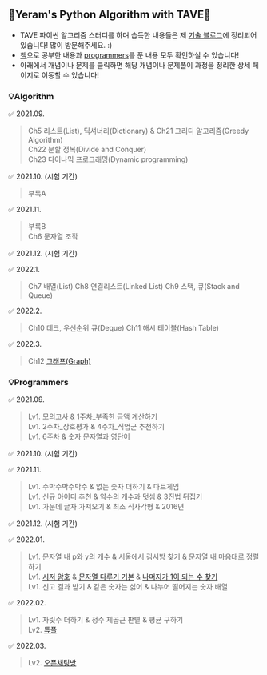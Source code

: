## 💙Yeram's Python Algorithm with TAVE💙
- TAVE 파이썬 알고리즘 스터디를 하며 습득한 내용들은 제 [기술 블로그](https://itwithruilan.tistory.com/)에 정리되어 있습니다! 많이 방문해주세요. :)
- [책](https://itwithruilan.tistory.com/category/%EA%B7%B8%20%EB%95%90%20Algorithm%ED%96%88%EC%A7%80/%EA%B7%B8%20%EB%95%90%20Python%ED%96%88%EC%A7%80)으로 공부한 내용과 [programmers](https://itwithruilan.tistory.com/category/%EA%B7%B8%20%EB%95%90%20Algorithm%ED%96%88%EC%A7%80/%EA%B7%B8%20%EB%95%90%20Programmers%ED%96%88%EC%A7%80)를 푼 내용 모두 확인하실 수 있습니다! 
- 아래에서 개념이나 문제를 클릭하면 해당 개념이나 문제풀이 과정을 정리한 상세 페이지로 이동할 수 있습니다!

### 💡Algorithm

✅ 2021.09.
  > Ch5 리스트(List), 딕셔너리(Dictionary) & Ch21 그리디 알고리즘(Greedy Algorithm)<br>
  > Ch22 분할 정복(Divide and Conquer)<br>
  > Ch23 다이나믹 프로그래밍(Dynamic programming)

✅ 2021.10. (시험 기간)
  > 부록A<br>

✅ 2021.11.
  > 부록B<br>
  > Ch6 문자열 조작

✅ 2021.12. (시험 기간)

✅ 2022.1.
  > Ch7 배열(List)
  > Ch8 연결리스트(Linked List)
  > Ch9 스택, 큐(Stack and Queue)

✅ 2022.2.
  > Ch10 데크, 우선순위 큐(Deque)
  > Ch11 해시 테이블(Hash Table)

✅ 2022.3.
  > Ch12 [그래프(Graph)](https://itwithruilan.tistory.com/61)




### 💡Programmers

✅ 2021.09.
  > Lv1. 모의고사 & 1주차_부족한 금액 계산하기<br>
  > Lv1. 2주차_상호평가 & 4주차_직업군 추천하기<br>
  > Lv1. 6주차 & 숫자 문자열과 영단어

✅ 2021.10. (시험 기간)

✅ 2021.11.
  > Lv1. 수박수박수박수 & 없는 숫자 더하기 & 다트게임<br>
  > Lv1. 신규 아이디 추천 & 약수의 개수과 덧셈 & 3진법 뒤집기<br>
  > Lv1. 가운데 글자 가져오기 & 최소 직사각형 & 2016년

✅ 2021.12. (시험 기간)

✅ 2022.01.
  > Lv1. 문자열 내 p와 y의 개수 & 서울에서 김서방 찾기 & 문자열 내 마음대로 정렬하기<br>
  > Lv1. [시저 암호](https://itwithruilan.tistory.com/21?category=999011) & [문자열 다루기 기본](https://itwithruilan.tistory.com/23?category=999011) & [나머지가 1이 되는 수 찾기](https://itwithruilan.tistory.com/25?category=999011)<br>
  > Lv1. 신고 결과 받기 & 같은 숫자는 싫어 & 나누어 떨어지는 숫자 배열

✅ 2022.02.
  > Lv1. 자릿수 더하기 & 정수 제곱근 판별 & 평균 구하기<br>
  > Lv2. [튜플](https://itwithruilan.tistory.com/41)<br> 

✅ 2022.03.
  > Lv2. [오픈채팅방](https://itwithruilan.tistory.com/56?category=999011)<br> 
